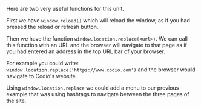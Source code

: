 Here are two very useful functions for this unit.

First we have `window.reload()` which will reload the window, as if you had pressed the reload or refresh button.

Then we have the function `window.location.replace(<url>)`. We can call this function with an URL and the browser will navigate to that page as if you had entered an address in the top URL bar of your browser.

For example you could write: `window.location.replace('https://www.codio.com')` and the browser would navigate to Codio's website.

Using `window.location.replace` we could add a menu to our previous example that was using hashtags to navigate between the three pages of the site.